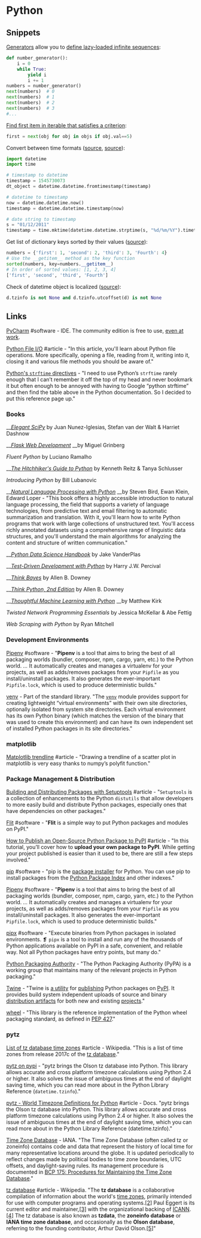 # Python

## Snippets

[Generators](https://wiki.python.org/moin/Generators) allow you to [define lazy-loaded infinite sequences](https://medium.com/@dawranliou/lazy-codes-infinite-sequences-in-python-and-clojure-80bba720b3a3):

```python
def number_generator():
    i = 0
    while True:
        yield i
        i += 1
numbers = number_generator()
next(numbers)  # 0
next(numbers)  # 1
next(numbers)  # 2
next(numbers)  # 3
#...
```

[Find first item in iterable that satisfies a criterion](https://stackoverflow.com/a/9868665/937377):

```python
first = next(obj for obj in objs if obj.val==5)
```

Convert between time formats \([source](https://stackoverflow.com/questions/9637838/convert-string-date-to-timestamp-in-python/9637908#9637908), [source](https://www.programiz.com/python-programming/datetime/timestamp-datetime)\):

```python
import datetime
import time

# timestamp to datetime
timestamp = 1545730073
dt_object = datetime.datetime.fromtimestamp(timestamp)

# datetime to timestamp
now = datetime.datetime.now()
timestamp = datetime.datetime.timestamp(now)

# date string to timestamp
s = "01/12/2011"
timestamp = time.mktime(datetime.datetime.strptime(s, "%d/%m/%Y").timetuple())
```

Get list of dictionary keys sorted by their values \([source](https://www.pythoncentral.io/how-to-sort-python-dictionaries-by-key-or-value/)\):

```python
numbers = {'first': 1, 'second': 2, 'third': 3, 'Fourth': 4}
# Use the __getitem__ method as the key function
sorted(numbers, key=numbers.__getitem__)
# In order of sorted values: [1, 2, 3, 4]
['first', 'second', 'third', 'Fourth']
```

Check of datetime object is localized \([source](https://stackoverflow.com/a/27596917/937377)\):

```python
d.tzinfo is not None and d.tzinfo.utcoffset(d) is not None
```

## Links

[PyCharm](https://www.jetbrains.com/pycharm/?fromMenu) \#software - IDE. The community edition is free to use, [even at work](https://blog.jetbrains.com/pycharm/2017/09/pycharm-community-edition-and-professional-edition-explained-licenses-and-more/).

[Python File I/O](https://www.programiz.com/python-programming/file-operation) \#article - "In this article, you'll learn about Python file operations. More specifically, opening a file, reading from it, writing into it, closing it and various file methods you should be aware of."

[Python's `strftime` directives](http://strftime.org/) - "I need to use Python’s `strftime` rarely enough that I can’t remember it off the top of my head and never bookmark it but often enough to be annoyed with having to Google “python strftime” and then find the table above in the Python documentation. So I decided to put this reference page up."

### Books

\_\_[_Elegant SciPy_](https://github.com/elegant-scipy/elegant-scipy) by Juan Nunez-Iglesias, Stefan van der Walt & Harriet Dashnow

\_\_[_Flask Web Development_](https://doc.lagout.org/programmation/python/Flask%20Web%20Development_%20Developing%20Web%20Applications%20with%20Python%20%5BGrinberg%202014-05-18%5D.pdf) __by Miguel Grinberg

_Fluent Python_ by Luciano Ramalho

\_\_[_The Hitchhiker's Guide to Python_](https://docs.python-guide.org/) by Kenneth Reitz & Tanya Schlusser

_Introducing Python_ by Bill Lubanovic

\_\_[_Natural Language Processing with Python_](https://www.amazon.com/Natural-Language-Processing-Python-Analyzing/dp/0596516495) __by Steven Bird, Ewan Klein, Edward Loper - "This book offers a highly accessible introduction to natural language processing, the field that supports a variety of language technologies, from predictive text and email filtering to automatic summarization and translation. With it, you'll learn how to write Python programs that work with large collections of unstructured text. You'll access richly annotated datasets using a comprehensive range of linguistic data structures, and you'll understand the main algorithms for analyzing the content and structure of written communication."

\_\_[_Python Data Science Handbook_](https://jakevdp.github.io/PythonDataScienceHandbook/) by Jake VanderPlas

\_\_[_Test-Driven Development with Python_](https://doc.lagout.org/programmation/python/Test-Driven%20Development%20with%20Python_%20Obey%20the%20Testing%20Goat_%20Using%20Django%2c%20Selenium%2c%20and%20JavaScript%20%5bPercival%202014-06-29%5d.pdf) by Harry J.W. Percival

\_\_[_Think Bayes_](https://greenteapress.com/wp/think-bayes/) by Allen B. Downey

\_\_[_Think Python, 2nd Edition_](https://greenteapress.com/wp/think-python-2e/) by Allen B. Downey

\_\_[_Thoughtful Machine Learning with Python_](https://www.oreilly.com/library/view/thoughtful-machine-learning/9781491924129/) __by Matthew Kirk

_Twisted Network Programming Essentials_ by Jessica McKellar & Abe Fettig

_Web Scraping with Python_ by Ryan Mitchell

### Development Environments

[Pipenv](https://docs.pipenv.org/en/latest/#pipenv-python-dev-workflow-for-humans) \#software - "**Pipenv** is a tool that aims to bring the best of all packaging worlds \(bundler, composer, npm, cargo, yarn, etc.\) to the Python world. _..._ It automatically creates and manages a virtualenv for your projects, as well as adds/removes packages from your `Pipfile` as you install/uninstall packages. It also generates the ever-important `Pipfile.lock`, which is used to produce deterministic builds."

[venv](https://docs.python.org/3/library/venv.html) - Part of the standard library. "The [`venv`](https://docs.python.org/3/library/venv.html#module-venv) module provides support for creating lightweight “virtual environments” with their own site directories, optionally isolated from system site directories. Each virtual environment has its own Python binary \(which matches the version of the binary that was used to create this environment\) and can have its own independent set of installed Python packages in its site directories."

### matplotlib

[Matplotlib trendline](http://widu.tumblr.com/post/43624347354/matplotlib-trendline) \#article - "Drawing a trendline of a scatter plot in matplotlib is very easy thanks to numpy’s polyfit function."

### Package Management & Distribution

[Building and Distributing Packages with Setuptools](https://setuptools.readthedocs.io/en/latest/setuptools.html) \#article - "`Setuptools` is a collection of enhancements to the Python `distutils` that allow developers to more easily build and distribute Python packages, especially ones that have dependencies on other packages."

[Flit](https://flit.readthedocs.io/en/latest/) \#software - "**Flit** is a simple way to put Python packages and modules on PyPI."

[How to Publish an Open-Source Python Package to PyPI](https://realpython.com/pypi-publish-python-package/) \#article - "In this tutorial, you’ll cover how to **upload your own package to PyPI**. While getting your project published is easier than it used to be, there are still a few steps involved."

[pip](https://pip.pypa.io/en/stable/) \#software - "pip is the [package installer](https://packaging.python.org/en/latest/current/) for Python. You can use pip to install packages from the [Python Package Index](https://pypi.org/) and other indexes."

[Pipenv](https://docs.pipenv.org/en/latest/#pipenv-python-dev-workflow-for-humans) \#software - "**Pipenv** is a tool that aims to bring the best of all packaging worlds \(bundler, composer, npm, cargo, yarn, etc.\) to the Python world. _..._ It automatically creates and manages a virtualenv for your projects, as well as adds/removes packages from your `Pipfile` as you install/uninstall packages. It also generates the ever-important `Pipfile.lock`, which is used to produce deterministic builds."

[pipx](https://pipxproject.github.io/pipx/) \#software - "Execute binaries from Python packages in isolated environments. ❡ `pipx` is a tool to install and run any of the thousands of Python applications available on PyPI in a safe, convenient, and reliable way. Not all Python packages have entry points, but many do."

[Python Packaging Authority](https://www.pypa.io/en/latest/) - "The Python Packaging Authority \(PyPA\) is a working group that maintains many of the relevant projects in Python packaging."

[Twine](https://github.com/pypa/twine) - "Twine is [a utility](https://pypi.org/project/twine/) for [publishing](https://packaging.python.org/tutorials/distributing-packages/) Python packages on [PyPI](https://pypi.org/). It provides build system independent uploads of source and binary [distribution artifacts](https://github.com/pypa/twine/blob/master/distributions) for both new and existing [projects](https://packaging.python.org/glossary/#term-project)."

[wheel](https://wheel.readthedocs.io/en/latest/) - "This library is the reference implementation of the Python wheel packaging standard, as defined in [PEP 427](https://www.python.org/dev/peps/pep-0427/)."

### pytz

[List of tz database time zones](https://en.wikipedia.org/wiki/List_of_tz_database_time_zones) \#article - Wikipedia. "This is a list of time zones from release 2017c of the [tz database](https://en.wikipedia.org/wiki/Tz_database)."

[pytz on pypi](https://pypi.org/project/pytz/) - "pytz brings the Olson tz database into Python. This library allows accurate and cross platform timezone calculations using Python 2.4 or higher. It also solves the issue of ambiguous times at the end of daylight saving time, which you can read more about in the Python Library Reference \(`datetime.tzinfo`\)."

[pytz - World Timezone Definitions for Python](https://pythonhosted.org/pytz/) \#article - Docs. "pytz brings the Olson tz database into Python. This library allows accurate and cross platform timezone calculations using Python 2.4 or higher. It also solves the issue of ambiguous times at the end of daylight saving time, which you can read more about in the Python Library Reference \(datetime.tzinfo\)."

[Time Zone Database](http://www.iana.org/time-zones) - IANA. "The Time Zone Database \(often called tz or zoneinfo\) contains code and data that represent the history of local time for many representative locations around the globe. It is updated periodically to reflect changes made by political bodies to time zone boundaries, UTC offsets, and daylight-saving rules. Its management procedure is documented in [BCP 175: Procedures for Maintaining the Time Zone Database](http://www.iana.org/go/rfc6557)."

[tz database](https://en.wikipedia.org/wiki/Tz_database) \#article - Wikipedia. "The **tz database** is a collaborative compilation of information about the world's [time zones](https://en.wikipedia.org/wiki/Time_zone), primarily intended for use with computer programs and operating systems.[\[2\]](https://en.wikipedia.org/wiki/Tz_database#cite_note-2) Paul Eggert is its current editor and maintainer,[\[3\]](https://en.wikipedia.org/wiki/Tz_database#cite_note-3) with the organizational backing of [ICANN](https://en.wikipedia.org/wiki/ICANN).[\[4\]](https://en.wikipedia.org/wiki/Tz_database#cite_note-:0-4) The tz database is also known as **tzdata**, the **zoneinfo database** or **IANA time zone database**, and occasionally as the **Olson database**, referring to the founding contributor, Arthur David Olson.[\[5\]](https://en.wikipedia.org/wiki/Tz_database#cite_note-5)"


